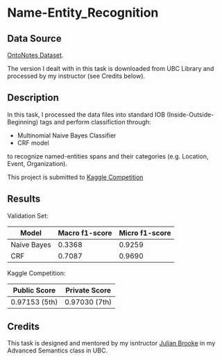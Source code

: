 # Name-Entity_Recognition

## Data Source

[OntoNotes Dataset](https://catalog.ldc.upenn.edu/LDC2013T19). 

The version I dealt with in this task is downloaded from UBC Library and processed by my instructor (see Credits below).

## Description

In this task, I processed the data files into standard IOB (Inside-Outside-Beginning) tags and perform classifiction through:

-  Multinomial Naive Bayes Classifier
-  CRF model

to recognize named-entities spans and their categories (e.g. Location, Event, Organization).

This project is submitted to [Kaggle Competition](https://www.kaggle.com/c/ubc-mdscl-colx563-ner/overview)

## Results

Validation Set:

| Model | Macro f1-score | Micro f1-score | 
|-------|----------------|----------------|
| Naive Bayes | 0.3368 | 0.9259 |
| CRF | 0.7087 | 0.9690 |

Kaggle Competition:

| Public Score | Private Score |
|--------------|---------------|
| 0.97153 (5th) | 0.97030 (7th)|

## Credits

This task is designed and mentored by my isntructor [Julian Brooke](https://linguistics.ubc.ca/person/julian-brooke/) in my Advanced Semantics class in UBC.
